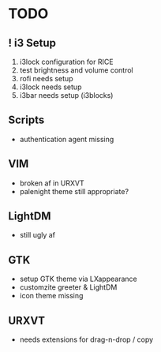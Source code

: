 # TODO

## ! i3 Setup

1. i3lock configuration for RICE
2. test brightness and volume control
3. rofi needs setup
4. i3lock needs setup
5. i3bar needs setup (i3blocks)

## Scripts

* authentication agent missing

## VIM

* broken af in URXVT
* palenight theme still appropriate?

## LightDM

* still ugly af

## GTK

* setup GTK theme via LXappearance
* customzite greeter & LightDM
* icon theme missing

## URXVT

* needs extensions for drag-n-drop / copy
